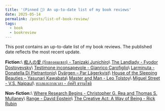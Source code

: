 ```yaml
---
title: '(Pinned 📌) An up-to-date list of my book reviews'
date: 2025-05-14
permalink: /posts/list-of-book-review/
tags:
  - book
  - bookreview
---
```


This post contains an up-to-date list of my book reviews. The published date reflects the most recent update. 

<b>Fiction:</b>\\
[痴人の愛 (รักของคนเขลา) - Tanizaki Junichiro](https://ssoravitt.github.io/posts/2025/02/book-review-naomi/)\\
[The Landlady - Fyodor Dostoyevsky](https://ssoravitt.github.io/posts/2024/11/book-review-thelandlady/)\\
[Testimone inconsapevole - Gianrico Carofiglio](https://ssoravitt.github.io/posts/2024/10/book-review-testimone/)\\
[Larminuta - Donatella Di Pietrantonio](https://ssoravitt.github.io/posts/2024/09/book-review-larminuta/)\\
[Dvärgen – Par Lägerkvist](https://ssoravitt.github.io/posts/2025/05/book-review-dvargen/)\\
[House of the Sleeping Beauties – Yasunari Kawabata](https://ssoravitt.github.io/posts/2025/05/book-review-houseofthesleepingbeauties/)\\
[Master and Man - Leo Tolstoy](https://ssoravitt.github.io/posts/2025/05/book-review-masterandman/)\\
[Miguel Street - V.S. Naipaul](https://ssoravitt.github.io/posts/2025/05/book-review-miguelstreet/)\\
[ทะเลและกาลเวลา - อัศศิริ ธรรมโชติ](https://ssoravitt.github.io/posts/2025/05/book-review-seaandtime/)

<b>Non-fiction:</b>\\
[Where Research Begins - Christopher G. Rea and Thomas S. Mullaney](https://ssoravitt.github.io/posts/2025/01/book-review-whereresearch/)\\
[Range - David Epstein](https://ssoravitt.github.io/posts/2025/01/book-review-range/)\\
[The Creative Act: A Way of Being - Rick Rubin](https://ssoravitt.github.io/posts/2025/04/book-review-thecreativeact/)